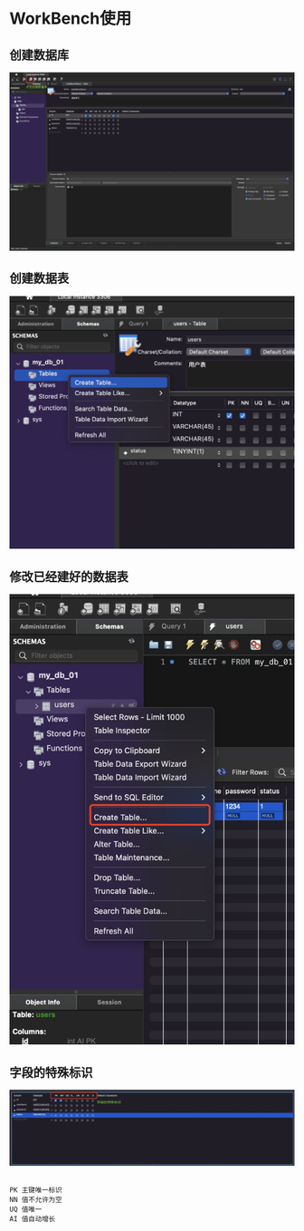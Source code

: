 # WorkBench使用
## 创建数据库
![Aaron Swartz](https://github.com/addalao/NODEPROJECT/blob/main/markImg/1.jpg?raw=true)

## 创建数据表
![Aaron Swartz](https://github.com/addalao/NODEPROJECT/blob/main/markImg/4.jpg?raw=true)

## 修改已经建好的数据表
![Aaron Swartz](https://github.com/addalao/NODEPROJECT/blob/main/markImg/6.jpg?raw=true)
## 字段的特殊标识
![Aaron Swartz](https://github.com/addalao/NODEPROJECT/blob/main/markImg/5.jpg?raw=true)

##
    PK 主键唯一标识
    NN 值不允许为空
    UQ 值唯一
    AI 值自动增长